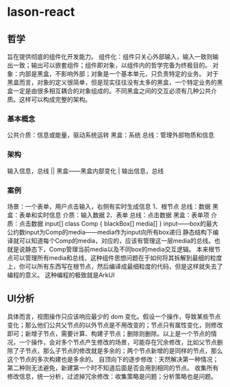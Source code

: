# lason-react

## 哲学
旨在提供彻底的组件化开发能力。
组件化：组件只关心外部输入，输入一致则输出一致；输出可以嵌套组件；组件即对象，以组件内的哲学完备为终极目的。
对象：内部是黑盒，不影响外部；对象是一个基本单元，只负责特定的业务。
对于黑盒而言，对象的定义很简单，但是现实往往没有太多的黑盒，一个特定业务的黑盒一定是由很多相互耦合的对象组成的。不同黑盒之间的交互必须有几种公共介质。这样可以构成完整的架构。

### 基本概念
公共介质：信息或能量，驱动系统运转
黑盒：系统
总线：管理外部物质和信息

### 架构
输入信息，总线
||
黑盒——黑盒内部变化
|
输出信息，总线

### 案例
场景：一个表单，用户点击输入，右侧有实时生成信息
1、根节点
总线：数据
黑盒：表单和实时信息
介质：输入数据
2、表单
总线：点击数据
黑盒：表单项
介质：点击数据
input[]
class Comp {
    blackBox[]
    media[]
}
input——box的最大公约数input为Comp的media——media作为input向所有box递归
静态结构下编译就可以知道每个Comp的media，对应的，应该有管理这一层media的总线。也就是说静态下，Comp管理当前media以及不同box的media交互逻辑。
本来根节点可以管理所有media和总线，这种组件思想问题在于如何将其拆解到最细的粒度上，你可以所有东西写在根节点，然后编译成最细粒度的代码，但是这样就失去了编程的意义。
这种编程的极致就是ArkUI

## UI分析
具体而言，视图操作只应该响应最少的 dom 变化。假设一个操作，导致某些节点变化；那么他们公共父节点的以外节点是不用改变的；节点只有属性变化，则修改即可；新增子节点，需要计算、构建子节点；删除则删除。以上是一个节点的情况，一个操作，会对多个节点产生修改的场景，可能存在冗余修改，比如父节点删除了子节点，那么子节点的修改就是多余的；两个节点新增的是同样的节点，那么这个节点的多次构建也是多余的。
自顶向下的逐步修改：天然解决第一种情况；第二种则无法避免，新建第一个时不知道后面是否会用到相同的节点。
收集所有修改信息，统一分析，过滤掉冗余修改：收集策略是问题；分析策略也是问题。